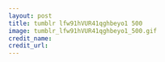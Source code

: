 ```yaml
---
layout: post
title: tumblr lfw91hVUR41qghbeyo1 500
image: tumblr_lfw91hVUR41qghbeyo1_500.gif
credit_name: 
credit_url:
---
```


